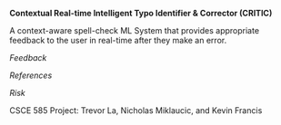 **Contextual Real-time Intelligent Typo Identifier & Corrector (CRITIC)**

A context-aware spell-check ML System that provides appropriate feedback to the user in real-time after they make an error.

_Feedback_

_References_

_Risk_


CSCE 585 Project: Trevor La, Nicholas Miklaucic, and Kevin Francis
